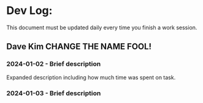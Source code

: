 # Dev Log:

This document must be updated daily every time you finish a work session.

## Dave Kim CHANGE THE NAME FOOL!

### 2024-01-02 - Brief description
Expanded description including how much time was spent on task.

### 2024-01-03 - Brief description


